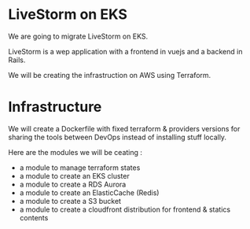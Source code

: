 # LiveStorm on EKS

We are going to migrate LiveStorm on EKS.

LiveStorm is a wep application with a frontend in vuejs and a backend in Rails.

We will be creating the infrastruction on AWS using Terraform. 

# Infrastructure

We will create a Dockerfile with fixed terraform & providers versions for sharing the tools between DevOps instead of installing stuff locally.

Here are the modules we will be ceating :

- a module to manage terraform states
- a module to create an EKS cluster
- a module to create a RDS Aurora
- a module to create an ElasticCache (Redis)
- a module to create a S3 bucket
- a module to create a cloudfront distribution for frontend & statics contents

